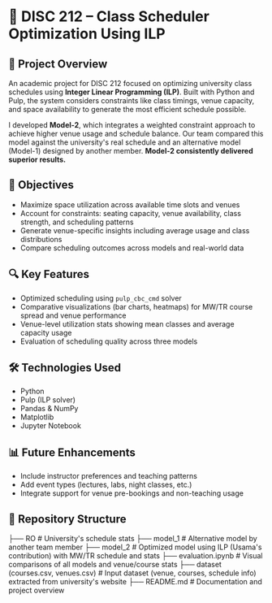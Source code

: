 # 📅 DISC 212 – Class Scheduler Optimization Using ILP

## 📌 Project Overview
An academic project for DISC 212 focused on optimizing university class schedules using **Integer Linear Programming (ILP)**. Built with Python and Pulp, the system considers constraints like class timings, venue capacity, and space availability to generate the most efficient schedule possible.

I developed **Model-2**, which integrates a weighted constraint approach to achieve higher venue usage and schedule balance. Our team compared this model against the university's real schedule and an alternative model (Model-1) designed by another member. **Model-2 consistently delivered superior results.**

## 🎯 Objectives
- Maximize space utilization across available time slots and venues  
- Account for constraints: seating capacity, venue availability, class strength, and scheduling patterns  
- Generate venue-specific insights including average usage and class distributions  
- Compare scheduling outcomes across models and real-world data

## 🔍 Key Features
- Optimized scheduling using `pulp_cbc_cmd` solver  
- Comparative visualizations (bar charts, heatmaps) for MW/TR course spread and venue performance  
- Venue-level utilization stats showing mean classes and average capacity usage  
- Evaluation of scheduling quality across three models

## 🛠️ Technologies Used
- Python  
- Pulp (ILP solver)  
- Pandas & NumPy  
- Matplotlib  
- Jupyter Notebook

## 📊 Future Enhancements
- Include instructor preferences and teaching patterns  
- Add event types (lectures, labs, night classes, etc.)  
- Integrate support for venue pre-bookings and non-teaching usage

## 📂 Repository Structure
├── RO                                 # University's schedule stats
├── model_1                            # Alternative model by another team member
├── model_2                            # Optimized model using ILP (Usama's contribution) with MW/TR schedule and stats
├── evaluation.ipynb                   # Visual comparisons of all models and venue/course stats
├── dataset (courses.csv, venues.csv)  # Input dataset (venue, courses, schedule info) extracted from university's website
├── README.md                          # Documentation and project overview
